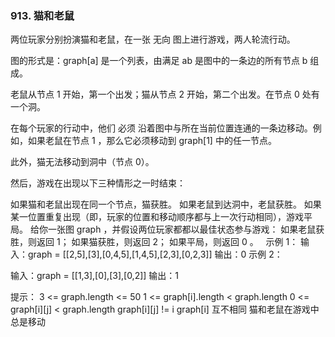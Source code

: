 ### 913. 猫和老鼠

两位玩家分别扮演猫和老鼠，在一张 无向 图上进行游戏，两人轮流行动。

图的形式是：graph[a] 是一个列表，由满足 ab 是图中的一条边的所有节点 b 组成。

老鼠从节点 1 开始，第一个出发；猫从节点 2 开始，第二个出发。在节点 0 处有一个洞。

在每个玩家的行动中，他们 必须 沿着图中与所在当前位置连通的一条边移动。例如，如果老鼠在节点 1 ，那么它必须移动到 graph[1] 中的任一节点。

此外，猫无法移动到洞中（节点 0）。

然后，游戏在出现以下三种情形之一时结束：

如果猫和老鼠出现在同一个节点，猫获胜。
如果老鼠到达洞中，老鼠获胜。
如果某一位置重复出现（即，玩家的位置和移动顺序都与上一次行动相同），游戏平局。
给你一张图 graph ，并假设两位玩家都都以最佳状态参与游戏：
如果老鼠获胜，则返回 1；
如果猫获胜，则返回 2；
如果平局，则返回 0 。
 
示例 1：
输入：graph = [[2,5],[3],[0,4,5],[1,4,5],[2,3],[0,2,3]]
输出：0
示例 2：

输入：graph = [[1,3],[0],[3],[0,2]]
输出：1
 

提示：
3 <= graph.length <= 50
1 <= graph[i].length < graph.length
0 <= graph[i][j] < graph.length
graph[i][j] != i
graph[i] 互不相同
猫和老鼠在游戏中总是移动
